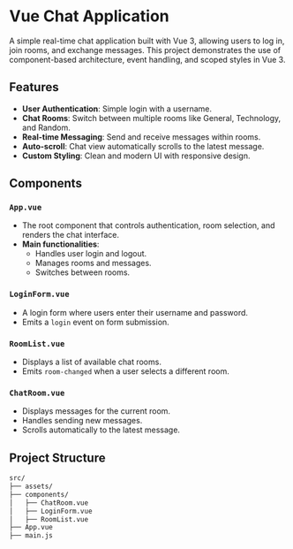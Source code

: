 # Vue Chat Application

A simple real-time chat application built with Vue 3, allowing users to log in, join rooms, and exchange messages. This project demonstrates the use of component-based architecture, event handling, and scoped styles in Vue 3.

## Features

- **User Authentication**: Simple login with a username.
- **Chat Rooms**: Switch between multiple rooms like General, Technology, and Random.
- **Real-time Messaging**: Send and receive messages within rooms.
- **Auto-scroll**: Chat view automatically scrolls to the latest message.
- **Custom Styling**: Clean and modern UI with responsive design.
  
## Components

### `App.vue`
- The root component that controls authentication, room selection, and renders the chat interface.
- **Main functionalities**:
  - Handles user login and logout.
  - Manages rooms and messages.
  - Switches between rooms.

### `LoginForm.vue`
- A login form where users enter their username and password.
- Emits a `login` event on form submission.

### `RoomList.vue`
- Displays a list of available chat rooms.
- Emits `room-changed` when a user selects a different room.

### `ChatRoom.vue`
- Displays messages for the current room.
- Handles sending new messages.
- Scrolls automatically to the latest message.

## Project Structure

```bash
src/
├── assets/
├── components/
│   ├── ChatRoom.vue
│   ├── LoginForm.vue
│   ├── RoomList.vue
├── App.vue
├── main.js
